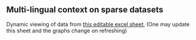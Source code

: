 ## Multi-lingual context on sparse datasets

Dynamic viewing of data from [this editable excel sheet](https://docs.google.com/spreadsheets/d/1ndNXEMrekWBqraIInvAXW27RIXtkdlXiWoW7IhM_QaM/edit#gid=0), 
(One may update this sheet and the graphs change on refreshing)
